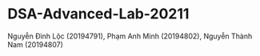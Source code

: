 # DSA-Advanced-Lab-20211
Nguyễn Đình Lộc (20194791), Phạm Anh Minh (20194802), Nguyễn Thành Nam (20194807)
